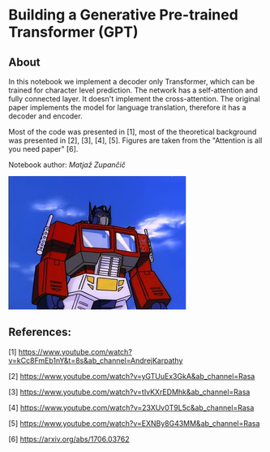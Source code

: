 # Building a Generative Pre-trained Transformer (GPT)

## About

In this notebook we implement a decoder only Transformer, which can be trained for character level prediction. The network has a self-attention and fully connected layer. It doesn't implement the cross-attention. The original paper implements the model for language translation, therefore it has a decoder and encoder.

Most of the code was presented in [1], most of the theoretical background was presented in [2], [3], [4], [5]. Figures are taken from the "Attention is all you need paper" [6]. 

Notebook author: *Matjaž Zupančič*

![transformer](./img/transformer.jpg)

## References:

[1] https://www.youtube.com/watch?v=kCc8FmEb1nY&t=8s&ab_channel=AndrejKarpathy

[2] https://www.youtube.com/watch?v=yGTUuEx3GkA&ab_channel=Rasa

[3] https://www.youtube.com/watch?v=tIvKXrEDMhk&ab_channel=Rasa

[4] https://www.youtube.com/watch?v=23XUv0T9L5c&ab_channel=Rasa

[5] https://www.youtube.com/watch?v=EXNBy8G43MM&ab_channel=Rasa

[6] https://arxiv.org/abs/1706.03762
